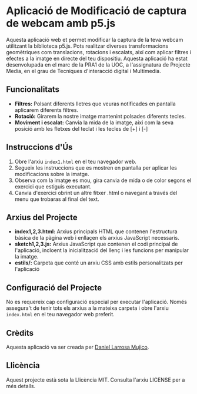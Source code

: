 # Aplicació de Modificació de captura de webcam amb p5.js

Aquesta aplicació web et permet modificar la captura de la teva webcam utilitzant la biblioteca p5.js. Pots realitzar diverses transformacions geomètriques com translacions, rotacions i escalats, així com aplicar filtres i efectes a la imatge en directe del teu dispositiu.
Aquesta aplicació ha estat desenvolupada en el marc de la PRA1 de la UOC, a l'assignatura de Projecte Media, en el grau de Tecniques d'interacció digital i Multimedia.

## Funcionalitats

- **Filtres:** Polsant diferents lletres que veuras notificades en pantalla aplicarem diferents filtres.
- **Rotació:** Girarem la nostre imatge mantenint polsades diferents tecles.
- **Moviment i escalat:** Canvia la mida de la imatge, aixi com la seva posició amb les fletxes del teclat i les tecles de [+] i [-]

## Instruccions d'Ús

1. Obre l'arxiu `index1.html` en el teu navegador web.
2. Segueix les instruccions que es mostren en pantalla per aplicar les modificacions sobre la imatge.
3. Observa com la imatge es mou, gira canvia de mida o de color segons el exercici que estiguis executant.
4. Canvia d'exercici obrint un altre fitxer .html o navegant a través del menu que trobaras al final del text.

## Arxius del Projecte

- **index1,2,3.html:** Arxius principals HTML que contenen l'estructura bàsica de la pàgina web i enllaçen els arxius JavaScript necessaris.
- **sketch1,2,3.js:** Arxius JavaScript que contenen el codi principal de l'aplicació, incloent la inicialització del llenç i les funcions per manipular la imatge.
- **estils/:** Carpeta que conté un arxiu CSS amb estils personalitzats per l'aplicació

## Configuració del Projecte

No es requereix cap configuració especial per executar l'aplicació. Només assegura't de tenir tots els arxius a la mateixa carpeta i obre l'arxiu `index.html` en el teu navegador web preferit.

## Crèdits

Aquesta aplicació va ser creada per [Daniel Larrosa Mujico](https://github.com/raqdancar).

## Llicència

Aquest projecte està sota la Llicència MIT. Consulta l'arxiu LICENSE per a més detalls.
